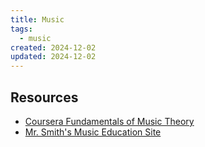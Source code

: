 ```yaml
---
title: Music
tags:
  - music
created: 2024-12-02
updated: 2024-12-02
---
```

## Resources

- [Coursera Fundamentals of Music Theory](https://www.coursera.org/learn/edinburgh-music-theory/home/module/1)
- [Mr. Smith's Music Education Site](https://happysinging.weebly.com)